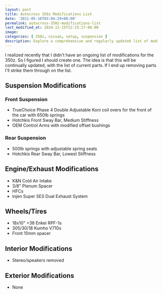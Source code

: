 ```yaml
---
layout: post
title: Autocross 350z Modifications List
date: '2011-05-16T03:04:29+00:00'
permalink: autocross-350z-modifications-list
last_modified_at: 2024-11-15T12:15:17-06:00
image:
categories: [ 350z, nissan, setup, suspension ]
description: Explore a comprehensive and regularly updated list of modifications for the 350z, including its suspension, engine, wheels, and interior.
---
```


I realized recently that I didn't have an ongoing list of modifications for the 350z. So I figured I should create one. The idea is that this will be continually updated, with the list of current parts. If I end up removing parts I'll strike them through on the list.

## Suspension Modifications

### Front Suspension

- TrueChoice Phase 4 Double Adjustable Koni coil overs for the front of the car with 650lb springs
- Hotchkis Front Sway Bar, Medium Stiffness
- OEM Control Arms with modified offset bushings

### Rear Suspension

- 500lb springs with adjustable spring seats
- Hotchkis Rear Sway Bar, Lowest Stiffness

## Engine/Exhaust Modifications

- K&N Cold Air Intake
- 3/8" Plenum Spacer
- HFCs
- Injen Super SES Dual Exhaust System

## Wheels/Tires

- 18x10" +38 Enkei RPF-1s
- 305/30/18 Kumho V710s
- Front 10mm spacer

## Interior Modifications

- Stereo/speakers removed

## Exterior Modifications

- None


